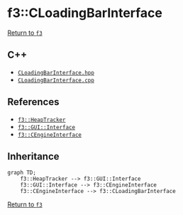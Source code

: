 # f3::CLoadingBarInterface

[Return to `f3`](/docs/f3.md)

## C++

- [`CLoadingBarInterface.hpp`](/src/f3/CLoadingBarInterface.hpp)
- [`CLoadingBarInterface.cpp`](/src/f3/CLoadingBarInterface.cpp)

## References

- [`f3::HeapTracker`](/docs/f3/HeapTracker.md)
- [`f3::GUI::Interface`](/docs/f3/GUI/Interface.md)
- [`f3::CEngineInterface`](/docs/f3/CEngineInterface.md)

## Inheritance

```mermaid
graph TD;
    f3::HeapTracker --> f3::GUI::Interface
    f3::GUI::Interface --> f3::CEngineInterface
    f3::CEngineInterface --> f3::CLoadingBarInterface
```

[Return to `f3`](/docs/f3.md)